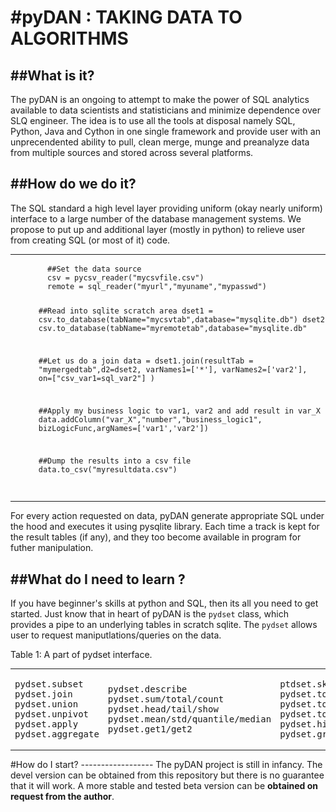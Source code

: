#pyDAN : TAKING DATA TO ALGORITHMS
==================================
##What is it?
----------------
The pyDAN is an ongoing to attempt to make the power of SQL analytics available to data scientists and statisticians and minimize dependence over SLQ engineer. The idea is to use all the tools at disposal namely SQL, Python, Java and Cython in one single framework and provide user with an unprecendented ability to pull, clean merge, munge and preanalyze data from multiple sources and stored across several platforms.

##How do we do it?
-------------------
The SQL standard a high level layer providing uniform (okay nearly uniform) interface to a large number of  the database management systems. We propose to put up and additional layer (mostly in python) to relieve user from creating SQL (or most of it) code. 
<table>
<tr>
<td><img align="middle" src="https://github.com/AnilSingh79/pydan/blob/master/pyDan1.PNG"/></td>
<td>
<ol>
  <code><pre>
  ##Set the data source
  csv = pycsv_reader("mycsvfile.csv")
  remote = sql_reader("myurl","myuname","mypasswd")
  
  ##Read into sqlite scratch area
  dset1 = csv.to_database(tabName="mycsvtab",database="mysqlite.db")
  dset2 = csv.to_database(tabName="myremotetab",database="mysqlite.db"
  
  ##Let us do a join
  data = dset1.join(resultTab = "mymergedtab",d2=dset2, 
                  varNames1=['*'], 
                  varNames2=['var2'], 
                  on=["csv_var1=sql_var2"]
                  )
                  
  ##Apply my business logic to var1, var2 and add result in var_X
  data.addColumn("var_X","number","business_logic1",
                 bizLogicFunc,argNames=['var1','var2'])
  
  ##Dump the results into a csv file
  data.to_csv("myresultdata.csv")
</td>
</table>
For every action requested on data, pyDAN generate appropriate SQL under the hood and executes it using pysqlite library. Each time a track is kept for the result tables (if any), and they too become available in program for futher manipulation.

##What do I need to learn ?
-----------------------------
If you have beginner's skills at python and SQL, then its all you need to get started. Just know that in heart of pyDAN is the <code>pydset</code> class, which provides a pipe to an underlying tables in scratch sqlite. The <code>pydset</code> allows user to request maniputlations/queries on the data.
<table>
<tr>
<td>
<pre>
pydset.subset
pydset.join
pydset.union
pydset.unpivot
pydset.apply
pydset.aggregate
</pre>
</td>
<td>
<pre>
pydset.describe
pydset.sum/total/count
pydset.head/tail/show
pydset.mean/std/quantile/median
pydset.get1/get2
</pre>
</td>
<td>
<pre>
ptdset.skeleton
pydset.to_numpy
pydset.to_csv
pydset.to_database
pydset.hist1D
pydset.graph1D
</pre>
</td>
</tr>
<tr>Table 1: A part of pydset interface.</tr>
</table>
#How do I start?
------------------
The pyDAN project is still in infancy. The devel version can be obtained from this repository but there is no guarantee that it will work. A more stable and tested beta version can be <b>obtained on request from the author</b>.
